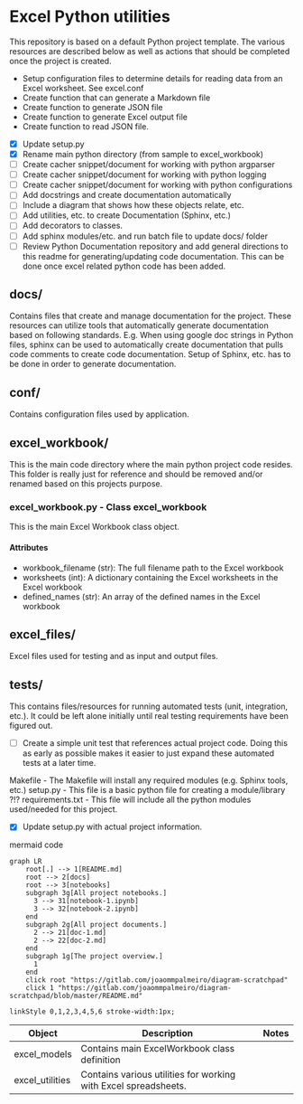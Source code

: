 # Excel Python utilities

This repository is based on a default Python project template.  The various resources are described below as well as actions that should be completed once the project is created.

- Setup configuration files to determine details for reading data from an Excel worksheet.  See excel.conf
- Create function that can generate a Markdown file
- Create function to generate JSON file
- Create function to generate Excel output file
- Create function to read JSON file.

* [X]  Update setup.py
* [X]  Rename main python directory (from sample to excel_workbook)
* [ ]  Create cacher snippet/document for working with python argparser
* [ ]  Create cacher snippet/document for working with python logging
* [ ]  Create cacher snippet/document for working with python configurations
* [ ]  Add docstrings and create documentation automatically
* [ ]  Include a diagram that shows how these objects relate, etc.
* [ ]  Add utilities, etc. to create Documentation (Sphinx, etc.)
* [ ]  Add decorators to classes.
* [ ]  Add sphinx modules/etc. and run batch file to update docs/ folder
* [ ]  Review Python Documentation repository and add general directions to this readme for generating/updating code documentation.  This can be done once excel related python code has been added.

## docs/

Contains files that create and manage documentation for the project.  These resources can utilize tools that automatically generate documentation based on following standards.  E.g. When using google doc strings in Python files, sphinx can be used to automatically create documentation that pulls code comments to create code documentation.  Setup of Sphinx, etc. has to be done in order to generate documentation.

## conf/

Contains configuration files used by application.

## excel_workbook/

This is the main code directory where the main python project code resides.  This folder is really just for reference and should be removed and/or renamed based on this projects purpose.

### excel_workbook.py - Class excel_workbook

This is the main Excel Workbook class object.

#### Attributes

* workbook_filename (str): The full filename path to the Excel workbook
* worksheets (int): A dictionary containing the Excel worksheets in the Excel workbook
* defined_names (str): An array of the defined names in the Excel workbook

## excel_files/

Excel files used for testing and as input and output files.

## tests/

This contains files/resources for running automated tests (unit, integration, etc.).  It could be left alone initially until real testing requirements have been figured out.

* [ ]  Create a simple unit test that references actual project code.  Doing this as early as possible makes it easier to just expand these automated tests at a later time.

Makefile - The Makefile will install any required modules (e.g. Sphinx tools, etc.)
setup.py - This file is a basic python file for creating a module/library ?!?
requirements.txt - This file will include all the python modules used/needed for this project.

* [X]  Update setup.py with actual project information.


mermaid code

```mermaid
graph LR
    root[.] --> 1[README.md]
    root --> 2[docs]
    root --> 3[notebooks]
    subgraph 3g[All project notebooks.]
      3 --> 31[notebook-1.ipynb]
      3 --> 32[notebook-2.ipynb]
    end
    subgraph 2g[All project documents.]
      2 --> 21[doc-1.md]
      2 --> 22[doc-2.md]
    end
    subgraph 1g[The project overview.]
      1
    end
    click root "https://gitlab.com/joaommpalmeiro/diagram-scratchpad"
    click 1 "https://gitlab.com/joaommpalmeiro/diagram-scratchpad/blob/master/README.md"

linkStyle 0,1,2,3,4,5,6 stroke-width:1px;
```


| Object          | Description                                                     | Notes |
| --------------- | --------------------------------------------------------------- | ----- |
| excel_models    | Contains main ExcelWorkbook class definition                    |       |
| excel_utilities | Contains various utilities for working with Excel spreadsheets. |       |
